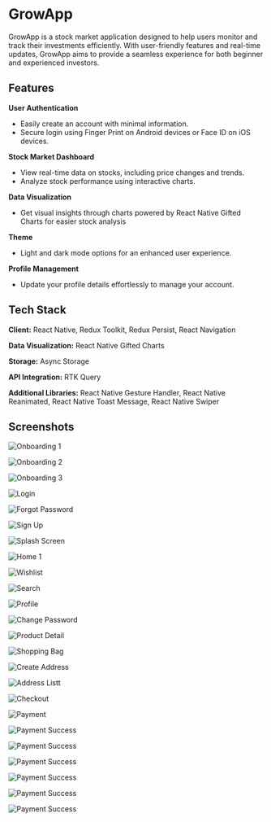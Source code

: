 
# GrowApp

GrowApp is a stock market application designed to help users monitor and track their investments efficiently. With user-friendly features and real-time updates, GrowApp aims to provide a seamless experience for both beginner and experienced investors.


## Features

**User Authentication**  
- Easily create an account with minimal information.
- Secure login using Finger Print on Android devices or Face ID on iOS devices.

**Stock Market Dashboard**  
- View real-time data on stocks, including price changes and trends.
- Analyze stock performance using interactive charts.

**Data Visualization**  
- Get visual insights through charts powered by React Native Gifted Charts for easier stock analysis

**Theme**  
- Light and dark mode options for an enhanced user experience.

**Profile Management**  
- Update your profile details effortlessly to manage your account.

## Tech Stack

**Client:** React Native, Redux Toolkit, Redux Persist, React Navigation

**Data Visualization:** React Native Gifted Charts

**Storage:** Async Storage

**API Integration:** RTK Query

**Additional Libraries:** React Native Gesture Handler, React Native Reanimated, React Native Toast Message, React Native Swiper


## Screenshots

![Onboarding 1](https://i.postimg.cc/PxkG2N0W/1.jpg)

![Onboarding 2](https://i.postimg.cc/SRyBb3Sj/2.jpg)

![Onboarding 3](https://i.postimg.cc/nr06F2r2/3.jpg)

![Login](https://i.postimg.cc/zD7mFz7h/4.jpg)

![Forgot Password](https://i.postimg.cc/6Qng2tTy/6.jpg)

![Sign Up](https://i.postimg.cc/fTRGHGqr/5.jpg)

![Splash Screen](https://i.postimg.cc/0QC4nnYv/8.jpg)

![Home 1](https://i.postimg.cc/TYs4tpDK/9.jpg)

![Wishlist](https://i.postimg.cc/L8Z0w2tN/10.jpg)

![Search](https://i.postimg.cc/PqWVfyFD/11.jpg)

![Profile](https://i.postimg.cc/Bb6mg0Z5/12.jpg)

![Change Password](https://i.postimg.cc/SRvD1vjB/14.jpg)

![Product Detail](https://i.postimg.cc/RVWPJ4D4/16.jpg)

![Shopping Bag](https://i.postimg.cc/tC8BhwKP/15.jpg)

![Create Address](https://i.postimg.cc/BnDMNN3z/Dark-1.jpg)

![Address Listt](https://i.postimg.cc/9fh1kTFQ/Dark-2.jpg)

![Checkout](https://i.postimg.cc/rpNg2mKC/Dark-3.jpg)

![Payment](https://i.postimg.cc/rsK94NgQ/Dark-4.jpg)

![Payment Success](https://i.postimg.cc/3NVFF0c7/Dark-5.jpg)

![Payment Success](https://i.postimg.cc/9FwpF1Df/Dark-6.jpg)

![Payment Success](https://i.postimg.cc/KzsPmgFL/Dark-10.jpg)

![Payment Success](https://i.postimg.cc/zf8S7r0L/Dark-12.jpg)

![Payment Success](https://i.postimg.cc/rpjGYPPf/Dark-13.jpg)

![Payment Success](https://i.postimg.cc/0QNGgCgP/Dark-14.jpg)
